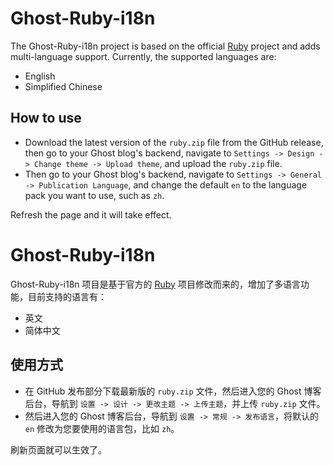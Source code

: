 # Ghost-Ruby-i18n

The Ghost-Ruby-i18n project is based on the official [Ruby](https://github.com/TryGhost/Ruby) project and adds multi-language support. Currently, the supported languages are:

* English
* Simplified Chinese

## How to use

* Download the latest version of the `ruby.zip` file from the GitHub release, then go to your Ghost blog's backend, navigate to `Settings -> Design -> Change theme -> Upload theme`, and upload the `ruby.zip` file.
* Then go to your Ghost blog's backend, navigate to `Settings -> General -> Publication Language`, and change the default `en` to the language pack you want to use, such as `zh`.

Refresh the page and it will take effect.

# Ghost-Ruby-i18n

Ghost-Ruby-i18n 项目是基于官方的 [Ruby](https://github.com/TryGhost/Ruby) 项目修改而来的，增加了多语言功能，目前支持的语言有：

* 英文
* 简体中文

## 使用方式

* 在 GitHub 发布部分下载最新版的 `ruby.zip` 文件，然后进入您的 Ghost 博客后台，导航到 `设置 -> 设计 -> 更改主题 -> 上传主题`，并上传 `ruby.zip` 文件。
* 然后进入您的 Ghost 博客后台，导航到 `设置 -> 常规 -> 发布语言`，将默认的 `en` 修改为您要使用的语言包，比如 `zh`。

刷新页面就可以生效了。

